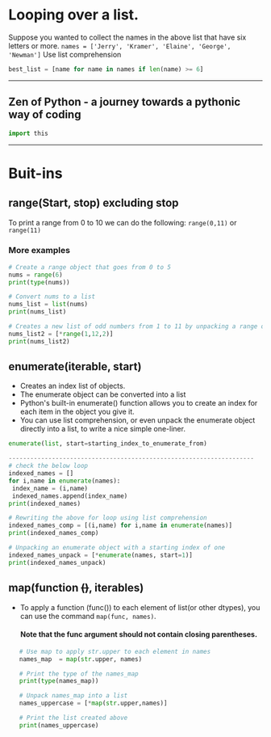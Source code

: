 #  Looping over a list.
Suppose you wanted to collect the names in the above list that have six letters or more.
```names = ['Jerry', 'Kramer', 'Elaine', 'George', 'Newman']```
Use list comprehension
```py 
best_list = [name for name in names if len(name) >= 6]
```
---------------------------------------------------------------------------------------------------------------------------------------------

## Zen of Python - a journey towards a pythonic way of coding
``` py 
import this
``` 
---------------------------------------------------------------------------------------------------------------------------------------------


# Buit-ins 
## range(Start, stop) excluding stop 
To print a range from 0 to 10 we can do the following: `range(0,11)` or `range(11)`
### More examples
```py
# Create a range object that goes from 0 to 5
nums = range(6)
print(type(nums))

# Convert nums to a list
nums_list = list(nums)
print(nums_list)

# Creates a new list of odd numbers from 1 to 11 by unpacking a range object
nums_list2 = [*range(1,12,2)]
print(nums_list2)
```


## enumerate(iterable, start) 
   * Creates an index list of objects. 
   * The enumerate object can be converted into a list
   * Python's built-in enumerate() function allows you to create an index for each item in the object you give it. 
   * You can use list comprehension, or even unpack the enumerate object directly into a list, to write a nice simple one-liner.
            
   ```py
  enumerate(list, start=starting_index_to_enumerate_from)
  
  --------------------------------------------------------------------
  # check the below loop 
indexed_names = []
for i,name in enumerate(names):
    index_name = (i,name)
    indexed_names.append(index_name) 
print(indexed_names)

# Rewriting the above for loop using list comprehension
indexed_names_comp = [(i,name) for i,name in enumerate(names)]
print(indexed_names_comp)

# Unpacking an enumerate object with a starting index of one
indexed_names_unpack = [*enumerate(names, start=1)]
print(indexed_names_unpack)
  ```


## map(function ~~()~~, iterables) 
   * To apply a function (func()) to each element of list(or other dtypes), you can use the command `map(func, names)`.  
      #### Note that the func argument should not contain closing parentheses.
   ```py
      # Use map to apply str.upper to each element in names
      names_map  = map(str.upper, names)

      # Print the type of the names_map
      print(type(names_map))

      # Unpack names_map into a list
      names_uppercase = [*map(str.upper,names)]

      # Print the list created above
      print(names_uppercase)
```
